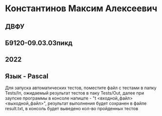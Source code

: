 ﻿# Константинов Максим Алексеевич
## ДВФУ
## Б9120-09.03.03пикд
## 2022
## Язык - Pascal
Для запуска автоматических тестов, поместите файл с тестами в папку Tests/In, ожидаемый результат тестов в паку Tests/Out, далее при заупске программы в консоле напиште -    "t <входной_файл> <выходной_файл>", результат выполнения будет сохранен в файле result.txt, в консоль будет выведено кол-во пройденных тестов
